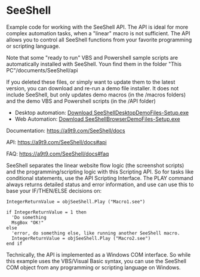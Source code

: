 # SeeShell
Example code for working with the SeeShell API. The API is ideal for more complex automation tasks, when a "linear" macro is not sufficient. The API allows you to control all SeeShell functions from your favorite programming or scripting language. 

Note that some "ready to run" VBS and Powershell sample scripts are automatically installed with SeeShell. Youn find them in the folder "This PC"/documents/SeeShell/api

If you deleted these files, or simply want to update them to the latest version, you can download and re-run a demo file installer. It does not include SeeShell, but only updates demo macros (in the /macros folders) and the demo VBS and Powershell scripts (in the /API folder)

-  Desktop automation: [Download SeeShellDesktopDemoFiles-Setup.exe](http://download.a9t9.com/SeeShell/SeeShellDesktopDemoFiles-Setup.exe)
-  Web Automation: [Download SeeShellBrowserDemoFiles-Setup.exe](http://download.a9t9.com/SeeShell/SeeShellBrowserDemoFiles-Setup.exe)

Documentation: https://a9t9.com/SeeShell/docs

API:  https://a9t9.com/SeeShell/docs#api

FAQ: https://a9t9.com/SeeShell/docs#faq

SeeShell separates the linear website flow logic (the screenshot scripts) and the programming/scripting logic with this Scripting API. So for tasks like conditional statements, use the API Scripting Interface. The PLAY command always returns detailed status and error information, and use can use this to base your IF/THEN/ELSE decisions on:

~~~~
IntegerReturnValue = objSeeShell.Play ("Macro1.see")

if IntegerReturnValue = 1 then
  'Do something
  MsgBox "OK!"
else
  'error, do something else, like running another SeeShell macro.
  IntegerReturnValue = objSeeShell.Play ("Macro2.see")
end if
~~~~

Technically, the API is implemented as a Windows COM interface. So while this example uses the VBS/Visual Basic syntax,  you can use the SeeShell COM object from any programming or scripting language on Windows.

